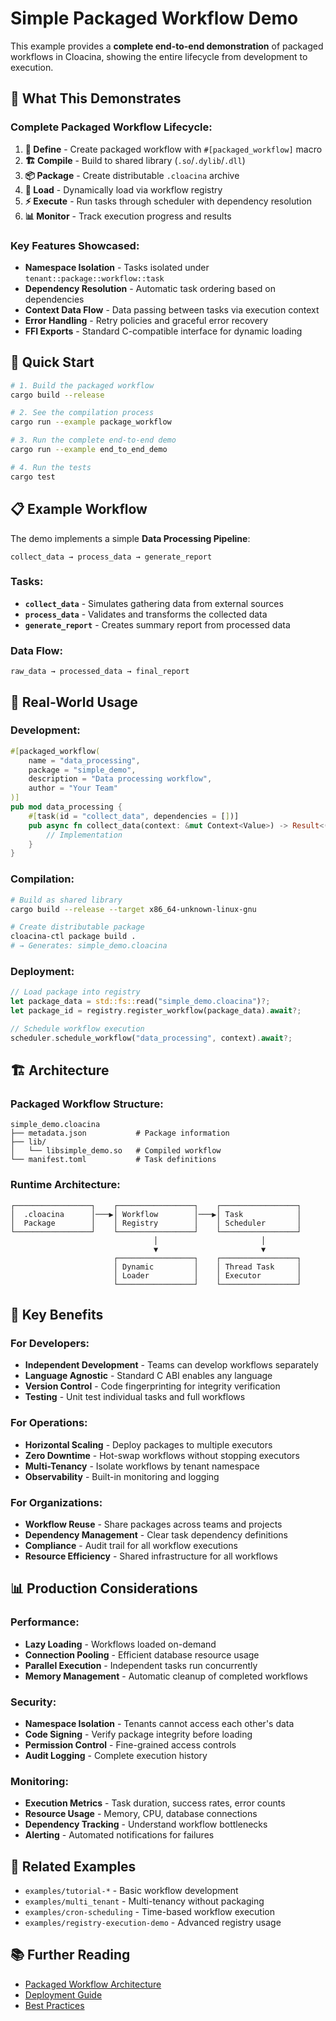 # Simple Packaged Workflow Demo

This example provides a **complete end-to-end demonstration** of packaged workflows in Cloacina, showing the entire lifecycle from development to execution.

## 🎯 What This Demonstrates

### Complete Packaged Workflow Lifecycle:
1. **📝 Define** - Create packaged workflow with `#[packaged_workflow]` macro
2. **🏗️ Compile** - Build to shared library (`.so`/`.dylib`/`.dll`)
3. **📦 Package** - Create distributable `.cloacina` archive
4. **🔄 Load** - Dynamically load via workflow registry
5. **⚡ Execute** - Run tasks through scheduler with dependency resolution
6. **📊 Monitor** - Track execution progress and results

### Key Features Showcased:
- **Namespace Isolation** - Tasks isolated under `tenant::package::workflow::task`
- **Dependency Resolution** - Automatic task ordering based on dependencies
- **Context Data Flow** - Data passing between tasks via execution context
- **Error Handling** - Retry policies and graceful error recovery
- **FFI Exports** - Standard C-compatible interface for dynamic loading

## 🚀 Quick Start

```bash
# 1. Build the packaged workflow
cargo build --release

# 2. See the compilation process
cargo run --example package_workflow

# 3. Run the complete end-to-end demo
cargo run --example end_to_end_demo

# 4. Run the tests
cargo test
```

## 📋 Example Workflow

The demo implements a simple **Data Processing Pipeline**:

```
collect_data → process_data → generate_report
```

### Tasks:
- **`collect_data`** - Simulates gathering data from external sources
- **`process_data`** - Validates and transforms the collected data
- **`generate_report`** - Creates summary report from processed data

### Data Flow:
```
raw_data → processed_data → final_report
```

## 🔧 Real-World Usage

### Development:
```rust
#[packaged_workflow(
    name = "data_processing",
    package = "simple_demo",
    description = "Data processing workflow",
    author = "Your Team"
)]
pub mod data_processing {
    #[task(id = "collect_data", dependencies = [])]
    pub async fn collect_data(context: &mut Context<Value>) -> Result<(), TaskError> {
        // Implementation
    }
}
```

### Compilation:
```bash
# Build as shared library
cargo build --release --target x86_64-unknown-linux-gnu

# Create distributable package
cloacina-ctl package build .
# → Generates: simple_demo.cloacina
```

### Deployment:
```rust
// Load package into registry
let package_data = std::fs::read("simple_demo.cloacina")?;
let package_id = registry.register_workflow(package_data).await?;

// Schedule workflow execution
scheduler.schedule_workflow("data_processing", context).await?;
```

## 🏗️ Architecture

### Packaged Workflow Structure:
```
simple_demo.cloacina
├── metadata.json           # Package information
├── lib/
│   └── libsimple_demo.so   # Compiled workflow
└── manifest.toml           # Task definitions
```

### Runtime Architecture:
```
┌─────────────────┐    ┌─────────────────┐    ┌─────────────────┐
│  .cloacina      │───▶│ Workflow        │───▶│ Task            │
│  Package        │    │ Registry        │    │ Scheduler       │
└─────────────────┘    └─────────────────┘    └─────────────────┘
                                │                       │
                                ▼                       ▼
                       ┌─────────────────┐    ┌─────────────────┐
                       │ Dynamic         │    │ Thread Task     │
                       │ Loader          │    │ Executor        │
                       └─────────────────┘    └─────────────────┘
```

## 🎯 Key Benefits

### For Developers:
- **Independent Development** - Teams can develop workflows separately
- **Language Agnostic** - Standard C ABI enables any language
- **Version Control** - Code fingerprinting for integrity verification
- **Testing** - Unit test individual tasks and full workflows

### For Operations:
- **Horizontal Scaling** - Deploy packages to multiple executors
- **Zero Downtime** - Hot-swap workflows without stopping executors
- **Multi-Tenancy** - Isolate workflows by tenant namespace
- **Observability** - Built-in monitoring and logging

### For Organizations:
- **Workflow Reuse** - Share packages across teams and projects
- **Dependency Management** - Clear task dependency definitions
- **Compliance** - Audit trail for all workflow executions
- **Resource Efficiency** - Shared infrastructure for all workflows

## 📊 Production Considerations

### Performance:
- **Lazy Loading** - Workflows loaded on-demand
- **Connection Pooling** - Efficient database resource usage
- **Parallel Execution** - Independent tasks run concurrently
- **Memory Management** - Automatic cleanup of completed workflows

### Security:
- **Namespace Isolation** - Tenants cannot access each other's data
- **Code Signing** - Verify package integrity before loading
- **Permission Control** - Fine-grained access controls
- **Audit Logging** - Complete execution history

### Monitoring:
- **Execution Metrics** - Task duration, success rates, error counts
- **Resource Usage** - Memory, CPU, database connections
- **Dependency Tracking** - Understand workflow bottlenecks
- **Alerting** - Automated notifications for failures

## 🔗 Related Examples

- `examples/tutorial-*` - Basic workflow development
- `examples/multi_tenant` - Multi-tenancy without packaging
- `examples/cron-scheduling` - Time-based workflow execution
- `examples/registry-execution-demo` - Advanced registry usage

## 📚 Further Reading

- [Packaged Workflow Architecture](../../docs/architecture/packaged-workflows.md)
- [Deployment Guide](../../docs/deployment/packaged-workflows.md)
- [Best Practices](../../docs/best-practices/workflow-design.md)
